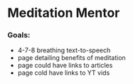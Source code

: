 # Meditation Mentor
### Goals:
* 4-7-8 breathing text-to-speech
* page detailing benefits of meditation
* page could have links to articles 
* page cold have links to YT vids
